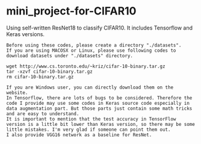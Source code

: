 # mini_project-for-CIFAR10
Using self-written ResNet18 to classify CIFAR10. It includes Tensorflow and Keras versions.  

    Before using these codes, please create a directory "./datasets".   
    If you are using MACOSX or Linux, please use following codes to download datasets under "./datasets" directory.  
<pre><code>wget http://www.cs.toronto.edu/~kriz/cifar-10-binary.tar.gz  
tar -xzvf cifar-10-binary.tar.gz  
rm cifar-10-binary.tar.gz
</code></pre>
    If you are Windows user, you can directly download them on the website.  
    In Tensorflow, there are lots of bugs to be considered. Therefore the code I provide may use some codes in Keras source code especially in data augmentation part. But those parts just contain some math tricks and are easy to understand.  
    It is important to mention that the test accuracy in TensorFlow version is a little bit lower than Keras version, so there may be some little mistakes. I'm very glad if someone can point them out.  
    I also provide VGG16 network as a baseline for ResNet.  

